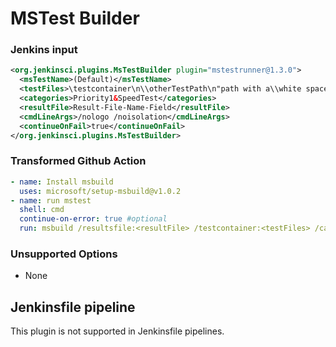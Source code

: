# MSTest Builder

### Jenkins input

```xml
<org.jenkinsci.plugins.MsTestBuilder plugin="mstestrunner@1.3.0">
  <msTestName>(Default)</msTestName>
  <testFiles>\testcontainer\n\\otherTestPath\n"path with a\\white space"</testFiles>
  <categories>Priority1&SpeedTest</categories>
  <resultFile>Result-File-Name-Field</resultFile>
  <cmdLineArgs>/nologo /noisolation</cmdLineArgs>
  <continueOnFail>true</continueOnFail>
</org.jenkinsci.plugins.MsTestBuilder>
```

### Transformed Github Action

```yaml
- name: Install msbuild
  uses: microsoft/setup-msbuild@v1.0.2
- name: run mstest
  shell: cmd
  continue-on-error: true #optional
  run: msbuild /resultsfile:<resultFile> /testcontainer:<testFiles> /category:<categories> <cmdLineArgs>
```

### Unsupported Options

- None

## Jenkinsfile pipeline

This plugin is not supported in Jenkinsfile pipelines.
